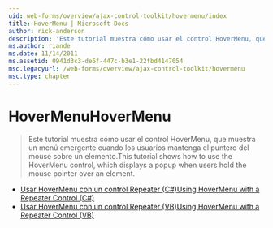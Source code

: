 ```yaml
---
uid: web-forms/overview/ajax-control-toolkit/hovermenu/index
title: HoverMenu | Microsoft Docs
author: rick-anderson
description: 'Este tutorial muestra cómo usar el control HoverMenu, que muestra un menú emergente cuando los usuarios mantenga el puntero del mouse sobre un elemento.'
ms.author: riande
ms.date: 11/14/2011
ms.assetid: 0941d3c3-de6f-447c-b3e1-22fbd4147054
msc.legacyurl: /web-forms/overview/ajax-control-toolkit/hovermenu
msc.type: chapter
---
```

<a name="hovermenu"></a><span data-ttu-id="50564-103">HoverMenu</span><span class="sxs-lookup"><span data-stu-id="50564-103">HoverMenu</span></span>
====================
> <span data-ttu-id="50564-104">Este tutorial muestra cómo usar el control HoverMenu, que muestra un menú emergente cuando los usuarios mantenga el puntero del mouse sobre un elemento.</span><span class="sxs-lookup"><span data-stu-id="50564-104">This tutorial shows how to use the HoverMenu control, which displays a popup when users hold the mouse pointer over an element.</span></span>


- [<span data-ttu-id="50564-105">Usar HoverMenu con un control Repeater (C#)</span><span class="sxs-lookup"><span data-stu-id="50564-105">Using HoverMenu with a Repeater Control (C#)</span></span>](using-hovermenu-with-a-repeater-control-cs.md)
- [<span data-ttu-id="50564-106">Usar HoverMenu con un control Repeater (VB)</span><span class="sxs-lookup"><span data-stu-id="50564-106">Using HoverMenu with a Repeater Control (VB)</span></span>](using-hovermenu-with-a-repeater-control-vb.md)
